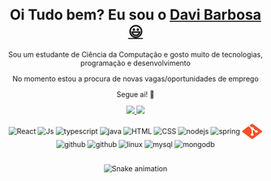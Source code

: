 <div>
  
  <h1 align="center">
    Oi Tudo bem? Eu sou o 
    <a href="https://www.linkedin.com/in/davi-barbosa-69259723b/">Davi Barbosa 😃️</a>
  </h1>
  
  <p align="center">
    Sou um estudante de Ciência da Computação e gosto muito de tecnologias, programação e desenvolvimento
  </p>
  
  <p align="center">
    No momento estou a procura de novas vagas/oportunidades de emprego
  </p>
  
  <p align="center">
    Segue ai! 🤙
  </p>
  
</div>

<div align="center">
  <a href="https://github.com/duribeiro">
    <img height="150em" src="https://github-readme-stats.vercel.app/api?username=theiv767&show_icons=true&theme=tokyonight"/>
    <img height="150em" src="https://github-readme-stats.vercel.app/api/top-langs/?username=theiv767&layout=compact&theme=tokyonight"/>
  </a>
</div>

<div align="center" valign="top"><br>
  <img align="center" alt="React" src="https://img.shields.io/badge/React-20232A?style=for-the-badge&logo=react&logoColor=61DAFB">
  <img align="center" alt="Js" src="https://img.shields.io/badge/JavaScript-323330?style=for-the-badge&logo=javascript&logoColor=F7DF1E">
  <img align="center" alt="typescript" src="https://img.shields.io/badge/TypeScript-007ACC?style=for-the-badge&logo=typescript&logoColor=white">
  <img align="center" alt="java" src="https://img.shields.io/badge/Java-ED8B00?style=for-the-badge&logo=openjdk&logoColor=white">
  
  <img align="center" alt="HTML" src="https://img.shields.io/badge/HTML5-E34F26?style=for-the-badge&logo=html5&logoColor=white">
  <img align="center" alt="CSS" src="https://img.shields.io/badge/CSS3-1572B6?style=for-the-badge&logo=css3&logoColor=white">
  <img align="center" alt="nodejs" src="https://img.shields.io/badge/Node.js-43853D?style=for-the-badge&logo=node.js&logoColor=white">
  <img align="center" alt="spring" src="https://img.shields.io/badge/Spring-6DB33F?style=for-the-badge&logo=spring&logoColor=white">
  
  <img align="center" height="30" width="40" alt="git" src="https://raw.githubusercontent.com/devicons/devicon/master/icons/git/git-original.svg">
  <img align="center"  alt="github" src="https://img.shields.io/badge/Android_Studio-3DDC84?style=for-the-badge&logo=android-studio&logoColor=white">
  
  <img align="center"  alt="github" src="https://img.shields.io/badge/GitHub-100000?style=for-the-badge&logo=github&logoColor=white">
  <img align="center" alt="linux" src="https://img.shields.io/badge/Linux-FCC624?style=for-the-badge&logo=linux&logoColor=black">
  <img align="center" alt="mysql" src="https://img.shields.io/badge/MySQL-00000F?style=for-the-badge&logo=mysql&logoColor=white">
  <img align="center" alt="mongodb" src="https://img.shields.io/badge/MongoDB-4EA94B?style=for-the-badge&logo=mongodb&logoColor=white">
</div><br>


<div align="center">
  
  ![Snake animation](https://github.com/theiv767/danielbped/blob/output/github-contribution-grid-snake.svg)
  
</div>

